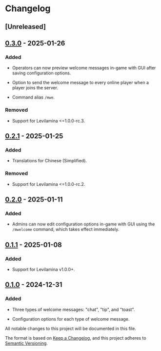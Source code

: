# Changelog

## [Unreleased]

## [0.3.0] - 2025-01-26

### Added

- Operators can now preview welcome messages in-game with GUI after saving configuration options.

- Option to send the welcome message to every online player when a player joins the server.

- Command alias `/mwe`.

### Removed

- Support for Levilamina <=1.0.0-rc.3.

## [0.2.1] - 2025-01-25

### Added

- Translations for Chinese (Simplified).

### Removed

- Support for Levilamina <=1.0.0-rc.2.

## [0.2.0] - 2025-01-11

### Added

- Admins can now edit configuration options in-game with GUI using the `/mwelcome` command, which takes effect immediately.

## [0.1.1] - 2025-01-08

### Added

- Support for Levilamina v1.0.0+.

## [0.1.0] - 2024-12-31

### Added

- Three types of welcome messages: "chat", "tip", and "toast".

- Configuration options for each type of welcome message.

All notable changes to this project will be documented in this file.

[0.3.0]: https://github.com/mrmagic2020/MWelcome/releases/v0.3.0
[0.2.1]: https://github.com/mrmagic2020/MWelcome/releases/v0.2.1
[0.2.0]: https://github.com/mrmagic2020/MWelcome/releases/v0.2.0
[0.1.1]: https://github.com/mrmagic2020/MWelcome/releases/v0.1.1
[0.1.0]: https://github.com/mrmagic2020/MWelcome/releases/v0.1.0

The format is based on [Keep a Changelog](https://keepachangelog.com/en/1.0.0/),
and this project adheres to [Semantic Versioning](https://semver.org/spec/v2.0.0.html).

